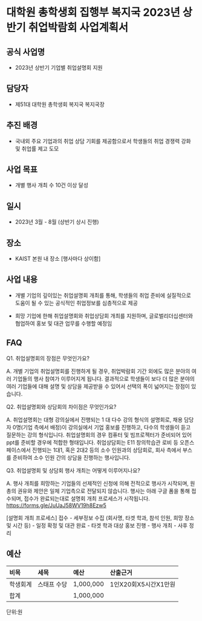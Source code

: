 대학원 총학생회 집행부 복지국 2023년 상반기 취업박람회 사업계획서
===

## 공식 사업명

- 2023년 상반기 기업별 취업설명회 지원

## 담당자

- 제51대 대학원 총학생회 복지국 복지국장

## 추진 배경

- 국내외 주요 기업과의 취업 상담 기회를 제공함으로서 학생들의 취업 경쟁력 강화 및 취업률 제고 도모

## 사업 목표

- 개별 행사 개최 수 10건 이상 달성 

## 일시

- 2023년 3월 - 8월 (상반기 상시 진행)

## 장소

- KAIST 본원 내 장소 [행사마다 상이함]

## 사업 내용

- 개별 기업의 깊이있는 취업설명회 개최를 통해, 학생들의 취업 준비에 실질적으로 도움이 될 수 있는 공식적인 취업정보를 심층적으로 제공

- 희망 기업에 한해 취업설명회와 취업상담회 개최를 지원하며, 글로벌리더십센터와 협업하여 홍보 및 대관 업무를 수행할 예정임

## FAQ

Q1. 취업설명회의 장점은 무엇인가요?

A. 개별 기업의 취업설명회를 진행하게 될 경우, 취업박람회 기간 외에도 많은 분야의 여러 기업들의 행사 참여가 이루어지게 됩니다. 결과적으로 학생들이 보다 더 많은 분야의 여러 기업들에 대해 설명 및 상담을 제공받을 수 있어서 선택의 폭이 넓어지는 장점이 있습니다.

Q2. 취업설명회와 상담회의 차이점은 무엇인가요?

A. 취업설명회는 대형 강의실에서 진행되는 1 대 다수 강의 형식의 설명회로, 채용 담당자 0명(기업 측에서 배정)이 강의실에서 기업 홍보를 진행하고, 다수의 학생들이 듣고 질문하는 강의 형식입니다. 취업설명회의 경우 컴퓨터 및 빔프로젝터가 준비되어 있어 ppt를 준비할 경우에 적합한 형태입니다. 취업상담회는 E11 창의학습관 로비 등 오픈스페이스에서 진행되는 1대1, 혹은 2대2 등의 소수 인원과의 상담회로, 회사 측에서 부스를 준비하여 소수 인원 간의 상담을 진행하는 행사입니다.

Q3. 취업설명회 및 상담회 행사 개최는 어떻게 이루어지나요?

A. 행사 개최를 희망하는 기업들의 선제적인 신청에 의해 전적으로 행사가 시작되며, 원총의 권유와 제안은 일체 기업측으로 전달되지 않습니다. 행사는 아래 구글 폼을 통해 접수되며, 접수가 완료되는대로 설명회 개최 프로세스가 시작됩니다. https://forms.gle/JuUaJ58WV19h8Ezw5

[설명회 개최 프로세스] 접수 - 세부정보 수집 (회사명, 타겟 학과, 참석 인원, 희망 장소 및 시간 등) - 일정 확정 및 대관 완료 - 타겟 학과 대상 홍보 진행 - 행사 개최 - 사후 정리

## 예산
| 비목     | 세목          | 예산      | 산출근거   |
|:---------|:--------------|:----------|:-----------|
| 학생회계 | 스태프 수당 | 1,000,000 | 1인X20회X5시간X1만원 |
| 합계     |               | 1,000,000 |            |

단위:원

